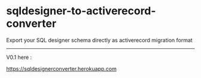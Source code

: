 # sqldesigner-to-activerecord-converter

Export your SQL designer schema directly as activerecord migration format


_____


V0.1 here :

https://sqldesignerconverter.herokuapp.com